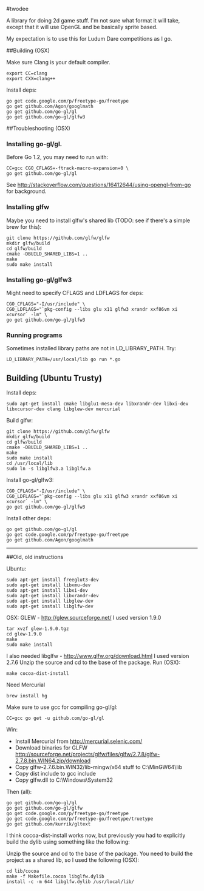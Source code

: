 #twodee


A library for doing 2d game stuff.  I'm not sure what format it will take,
except that it will use OpenGL and be basically sprite based.

My expectation is to use this for Ludum Dare competitions as I go.


##Building (OSX)

Make sure Clang is your default compiler.

    export CC=clang
    export CXX=clang++

Install deps:

    go get code.google.com/p/freetype-go/freetype
    go get github.com/Agon/googlmath
    go get github.com/go-gl/gl
    go get github.com/go-gl/glfw3

##Troubleshooting (OSX)


### Installing go-gl/gl.
Before Go 1.2, you may need to run with:

    CC=gcc CGO_CFLAGS=-ftrack-macro-expansion=0 \
    go get github.com/go-gl/gl

See http://stackoverflow.com/questions/16412644/using-opengl-from-go for background.

### Installing glfw
Maybe you need to install glfw's shared lib (TODO: see if there's a simple brew for this):

    git clone https://github.com/glfw/glfw
    mkdir glfw/build
    cd glfw/build
    cmake -DBUILD_SHARED_LIBS=1 ..
    make
    sudo make install

### Installing go-gl/glfw3
Might need to specify CFLAGS and LDFLAGS for deps:

    CGO_CFLAGS="-I/usr/include" \
    CGO_LDFLAGS="`pkg-config --libs glu x11 glfw3 xrandr xxf86vm xi xcursor` -lm" \
    go get github.com/go-gl/glfw3

### Running programs
Sometimes installed library paths are not in LD_LIBRARY_PATH. Try:

    LD_LIBRARY_PATH=/usr/local/lib go run *.go

## Building (Ubuntu Trusty)

Install deps:

    sudo apt-get install cmake libglu1-mesa-dev libxrandr-dev libxi-dev libxcursor-dev clang libglew-dev mercurial

Build glfw:

    git clone https://github.com/glfw/glfw
    mkdir glfw/build
    cd glfw/build
    cmake -DBUILD_SHARED_LIBS=1 ..
    make
    sudo make install
    cd /usr/local/lib
    sudo ln -s libglfw3.a libglfw.a

 Install go-gl/glfw3:

    CGO_CFLAGS="-I/usr/include" \
    CGO_LDFLAGS="`pkg-config --libs glu x11 glfw3 xrandr xxf86vm xi xcursor` -lm" \
    go get github.com/go-gl/glfw3

Install other deps:

    go get github.com/go-gl/gl
    go get code.google.com/p/freetype-go/freetype
    go get github.com/Agon/googlmath

-------------------------------------

##Old, old instructions

Ubuntu:

    sudo apt-get install freeglut3-dev
    sudo apt-get install libxmu-dev
    sudo apt-get install libxi-dev
    sudo apt-get install libxrandr-dev
    sudo apt-get install libglew-dev
    sudo apt-get install libglfw-dev

OSX:
  GLEW - http://glew.sourceforge.net/
  I used version 1.9.0

    tar xvzf glew-1.9.0.tgz
    cd glew-1.9.0
    make
    sudo make install

  I also needed
  libglfw - http://www.glfw.org/download.html
  I used version 2.7.6
  Unzip the source and cd to the base of the package.  Run (OSX):

    make cocoa-dist-install

  Need Mercurial

    brew install hg

  Make sure to use gcc for compiling go-gl/gl:

    CC=gcc go get -u github.com/go-gl/gl

Win:
  * Install Mercurial from http://mercurial.selenic.com/
  * Download binaries for GLFW http://sourceforge.net/projects/glfw/files/glfw/2.7.8/glfw-2.7.8.bin.WIN64.zip/download
  * Copy glfw-2.7.6.bin.WIN32/lib-mingw/x64 stuff to C:\MinGW64\lib
  * Copy dist include to gcc include
  * Copy glfw.dll to C:\Windows\System32

Then (all):

    go get github.com/go-gl/gl
    go get github.com/go-gl/glfw
    go get code.google.com/p/freetype-go/freetype
    go get code.google.com/p/freetype-go/freetype/truetype
    go get github.com/kurrik/gltext

I think cocoa-dist-install works now, but previously you had to explicitly
build the dylib using something like the following:

Unzip the source and cd to the base of the package.
You need to build the project as a shared lib, so I used the
following (OSX):

    cd lib/cocoa
    make -f Makefile.cocoa libglfw.dylib
    install -c -m 644 libglfw.dylib /usr/local/lib/

